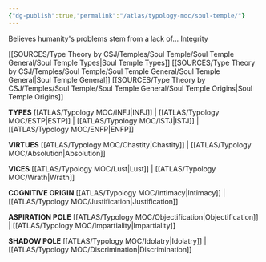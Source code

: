 ```yaml
---
{"dg-publish":true,"permalink":"/atlas/typology-moc/soul-temple/"}
---
```



Believes humanity's problems stem from a lack of...
Integrity

[[SOURCES/Type Theory by CSJ/Temples/Soul Temple/Soul Temple General/Soul Temple Types\|Soul Temple Types]]
[[SOURCES/Type Theory by CSJ/Temples/Soul Temple/Soul Temple General/Soul Temple General\|Soul Temple General]]
[[SOURCES/Type Theory by CSJ/Temples/Soul Temple/Soul Temple General/Soul Temple Origins\|Soul Temple Origins]]

**TYPES** 
[[ATLAS/Typology MOC/INFJ\|INFJ]] | [[ATLAS/Typology MOC/ESTP\|ESTP]] | [[ATLAS/Typology MOC/ISTJ\|ISTJ]] | [[ATLAS/Typology MOC/ENFP\|ENFP]]

**VIRTUES** 
[[ATLAS/Typology MOC/Chastity\|Chastity]] | [[ATLAS/Typology MOC/Absolution\|Absolution]]

**VICES**
[[ATLAS/Typology MOC/Lust\|Lust]] | [[ATLAS/Typology MOC/Wrath\|Wrath]]

**COGNITIVE ORIGIN**
[[ATLAS/Typology MOC/Intimacy\|Intimacy]] | [[ATLAS/Typology MOC/Justification\|Justification]]

**ASPIRATION POLE**
[[ATLAS/Typology MOC/Objectification\|Objectification]] | [[ATLAS/Typology MOC/Impartiality\|Impartiality]]

**SHADOW POLE**
[[ATLAS/Typology MOC/Idolatry\|Idolatry]] | [[ATLAS/Typology MOC/Discrimination\|Discrimination]]
